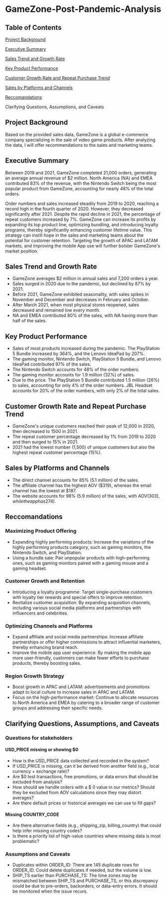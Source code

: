 # GameZone-Post-Pandemic-Analysis
## Table of Contents

[Project Background](https://github.com/chiyunchiang/GameZone-Post-Pandemic-Analysis/blob/main/README.md#project-background)


[Executive Summary](https://github.com/chiyunchiang/GameZone-Post-Pandemic-Analysis/blob/main/README.md#executive-summary)

[Sales Trend and Growth Rate](https://github.com/chiyunchiang/GameZone-Post-Pandemic-Analysis/blob/main/README.md#sales-trend-and-growth-rate)

[Key Product Performance](https://github.com/chiyunchiang/GameZone-Post-Pandemic-Analysis/blob/main/README.md#key-product-performance)

[Customer Growth Rate and Repeat Purchase Trend](https://github.com/chiyunchiang/GameZone-Post-Pandemic-Analysis/blob/main/README.md#customer-growth-rate-and-repeat-purchase-trend)

[Sales by Platforms and Channels](https://github.com/chiyunchiang/GameZone-Post-Pandemic-Analysis/blob/main/README.md#sales-by-platforms-and-channels)

[Reccomandations](https://github.com/chiyunchiang/GameZone-Post-Pandemic-Analysis/blob/main/README.md#reccomandations)

Clarifying Questions, Assumptions, and Caveats


## Project Background
Based on the provided sales data, GameZone is a global e-commerce company specializing in the sale of video game products. After analyzing the data, I will offer recommendations to the sales and marketing teams.

## Executive Summary
Between 2019 and 2021, GameZone completed 21,000 orders, generating an average annual revenue of $2 million. North America (NA) and EMEA contributed 83% of the revenue, with the Nintendo Switch being the most popular product from GameZone, accounting for nearly 48% of the total orders.

Order numbers and sales increased steadily from 2019 to 2020, reaching a record high in the fourth quarter of 2020. However, they decreased significantly after 2021.
Despite the rapid decline in 2021, the percentage of repeat customers increased by 7%. GameZone can increase its profits by expanding its top product line, optimizing bundling, and introducing loyalty programs, thereby significantly enhancing customer lifetime value. This strategy can instill hope in the sales and marketing teams about the potential for customer retention. Targeting the growth of APAC and LATAM markets, and improving the mobile App use will further bolster GameZone's market position.

## Sales Trend and Growth Rate
- GameZone averages $2 million in annual sales and  7,200 orders a year.
- Sales surged in 2020 due to the pandemic, but declined by 87% by 2021.
- Before 2021, GameZone exhibited seasonality, with sales spikes in November and December and decreases in February and October.
- After March 2021, when most physical stores reopened, sales decreased and remained low every month.
- NA and EMEA contributed 80% of the sales, with NA having more than half of the sales.
## Key Product Performance
- Sales of most products increased during the pandemic. The PlayStation 5 Bundle increased by 364%, and the Lenovo IdeaPad by 207%.
- The gaming monitor, Nintendo Switch, PlayStation 5 Bundle, and Lenovo IdeaPad contributed 97% of the sales.
- The Nintendo Switch accounts for 48% of the order numbers.
- The gaming monitor accounts for 1.9 million (32%) of sales.
- Due to the price. The PlayStation 5 Bundle contributed 1.5 million (26%) to sales, accounting for only 4% of the order numbers. JBL Headset accounts for 20% of the order numbers, with only 2% of the total sales.
## Customer Growth Rate and Repeat Purchase Trend
- GameZone's unique customers reached their peak of 12,000 in 2020, then decreased to 1500 in 2021.
- The repeat customer percentage decreased by 1% from 2019 to 2020 and then surged to 15% in 2021.
- 2021 had the lowest number (1,500) of unique customers but also the highest repeat customer percentage (15%).
## Sales by Platforms and Channels
- The direct channel accounts for 85% (5.1 million) of the sales.
- The affiliate channel has the highest AOV ($319), whereas the email channel has the lowest at $187.
- The website accounts for 98% (5.9 million) of the sales, with AOV($303), while the app has 2% of total sales and AOV($74).
## Reccomandations
### Maximizing Product Offering
- Expanding highly performing products: Increase the variations of the highly performing products category, such as gaming monitors, the Nintendo Switch, and PlayStation.
- Using a bundle sale: Pair unpopular products with high-performing ones, such as gaming monitors paired with a gaming mouse and a gaming headset.
### Customer Growth and Retention
- Introducing a loyalty programme: Target single-purchase customers with loyalty tier rewards and special offers to improve retention.
- Revitalize customer acquisition: By expanding acquisition channels, including various social media platforms and partnerships with influencers and celebrities.
### Optimizing Channels and Platforms
- Expand affiliate and social media partnerships: Increase affiliate partnerships or offer higher commissions to attract influential marketers, thereby enhancing brand reach.
- Improve the mobile app user experience: By making the mobile app more user-friendly, customers can make fewer efforts to purchase products, thereby boosting sales.
### Region Growth Strategy
- Boost growth in APAC and LATAM: advertisements and promotions adapt to local culture to increase sales in APAC and LATAM.
- Focus on the high-performance market: Continue to allocate resources to North America and EMEA by catering to a broader range of customer groups and addressing their specific needs.
## Clarifying Questions, Assumptions, and Caveats
### Questions for stakeholders
#### USD_PRICE missing or showing $0
- How is the USD_PRICE data collected and recorded in the system?
- If USD_PRICE is missing, can it be derived from another field (e.g., local currency + exchange rate)?
- Are $0 test transactions, free promotions, or data errors that should be excluded from analysis?
- How should we handle orders with a $ 0 value in our metrics? Should they be excluded from AOV calculations since they may distort averages?
- Are there default prices or historical averages we can use to fill gaps?

#### Missing COUNTRY_CODE
- Are there alternative fields (e.g., shipping_zip, billing_country) that could help infer missing country codes?
- Is there a priority list of high-value countries where missing data is most problematic?
  
### Assumptions and Caveats
- Duplicates within ORDER_ID: There are 145 duplicate rows for ORDER_ID. Could delete duplicates if needed, but the volume is low.
- SHIP_TS earlier than PURCHASE_TS: The time zones may be mismatched between SHIP_TS and PURCHASE_TS, or this discrepancy could be due to pre-orders, backorders, or data-entry errors. It should be monitored when the issue recurs.

